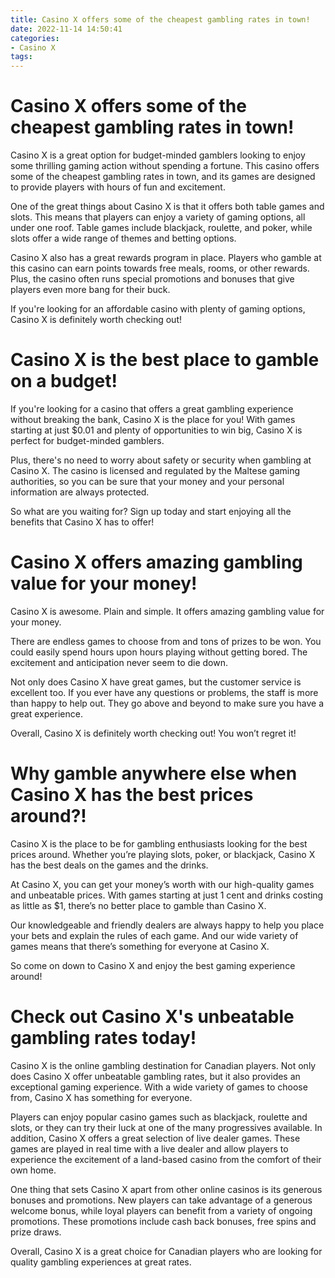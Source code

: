 ```yaml
---
title: Casino X offers some of the cheapest gambling rates in town!
date: 2022-11-14 14:50:41
categories:
- Casino X
tags:
---
```



#  Casino X offers some of the cheapest gambling rates in town!

Casino X is a great option for budget-minded gamblers looking to enjoy some thrilling gaming action without spending a fortune. This casino offers some of the cheapest gambling rates in town, and its games are designed to provide players with hours of fun and excitement.

One of the great things about Casino X is that it offers both table games and slots. This means that players can enjoy a variety of gaming options, all under one roof. Table games include blackjack, roulette, and poker, while slots offer a wide range of themes and betting options.

Casino X also has a great rewards program in place. Players who gamble at this casino can earn points towards free meals, rooms, or other rewards. Plus, the casino often runs special promotions and bonuses that give players even more bang for their buck.

If you're looking for an affordable casino with plenty of gaming options, Casino X is definitely worth checking out!

#  Casino X is the best place to gamble on a budget!

If you're looking for a casino that offers a great gambling experience without breaking the bank, Casino X is the place for you! With games starting at just $0.01 and plenty of opportunities to win big, Casino X is perfect for budget-minded gamblers.

Plus, there's no need to worry about safety or security when gambling at Casino X. The casino is licensed and regulated by the Maltese gaming authorities, so you can be sure that your money and your personal information are always protected.

So what are you waiting for? Sign up today and start enjoying all the benefits that Casino X has to offer!

#  Casino X offers amazing gambling value for your money!

Casino X is awesome. Plain and simple. It offers amazing gambling value for your money.

There are endless games to choose from and tons of prizes to be won. You could easily spend hours upon hours playing without getting bored. The excitement and anticipation never seem to die down.

Not only does Casino X have great games, but the customer service is excellent too. If you ever have any questions or problems, the staff is more than happy to help out. They go above and beyond to make sure you have a great experience.

Overall, Casino X is definitely worth checking out! You won’t regret it!

#  Why gamble anywhere else when Casino X has the best prices around?!

Casino X is the place to be for gambling enthusiasts looking for the best prices around. Whether you’re playing slots, poker, or blackjack, Casino X has the best deals on the games and the drinks.

At Casino X, you can get your money’s worth with our high-quality games and unbeatable prices. With games starting at just 1 cent and drinks costing as little as $1, there’s no better place to gamble than Casino X.

Our knowledgeable and friendly dealers are always happy to help you place your bets and explain the rules of each game. And our wide variety of games means that there’s something for everyone at Casino X.

So come on down to Casino X and enjoy the best gaming experience around!

#  Check out Casino X's unbeatable gambling rates today!

Casino X is the online gambling destination for Canadian players. Not only does Casino X offer unbeatable gambling rates, but it also provides an exceptional gaming experience. With a wide variety of games to choose from, Casino X has something for everyone.

Players can enjoy popular casino games such as blackjack, roulette and slots, or they can try their luck at one of the many progressives available. In addition, Casino X offers a great selection of live dealer games. These games are played in real time with a live dealer and allow players to experience the excitement of a land-based casino from the comfort of their own home.

One thing that sets Casino X apart from other online casinos is its generous bonuses and promotions. New players can take advantage of a generous welcome bonus, while loyal players can benefit from a variety of ongoing promotions. These promotions include cash back bonuses, free spins and prize draws.

Overall, Casino X is a great choice for Canadian players who are looking for quality gambling experiences at great rates.